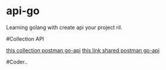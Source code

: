 # api-go
Learning golang with create api your project ril.

#Collection API

[this collection postman go-api](https://www.getpostman.com/collections/d7f68e8ca5846a01cde5 "Collection Postman")
[this link shared postman go-api](https://tigapermatasystem.postman.co/collections/5213439-4bfa90ae-a66b-4f1c-acf8-b251ad357bc4?version=latest&workspace=ec53dfd1-34f4-4b78-81b0-719da29b3366 "Share API Postman")

#Coder.. 
